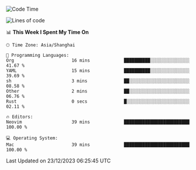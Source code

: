 <!--START_SECTION:waka-->
![Code Time](http://img.shields.io/badge/Code%20Time-1%2C766%20hrs%203%20mins-blue)

![Lines of code](https://img.shields.io/badge/From%20Hello%20World%20I%27ve%20Written-285.3%20thousand%20lines%20of%20code-blue)

📊 **This Week I Spent My Time On** 

```text
🕑︎ Time Zone: Asia/Shanghai

💬 Programming Languages: 
Org                      16 mins             ██████████░░░░░░░░░░░░░░░   41.67 % 
YAML                     15 mins             ██████████░░░░░░░░░░░░░░░   39.69 % 
sh                       3 mins              ██░░░░░░░░░░░░░░░░░░░░░░░   08.58 % 
Other                    2 mins              ██░░░░░░░░░░░░░░░░░░░░░░░   06.76 % 
Rust                     0 secs              █░░░░░░░░░░░░░░░░░░░░░░░░   02.11 % 

🔥 Editors: 
Neovim                   39 mins             █████████████████████████   100.00 % 

💻 Operating System: 
Mac                      39 mins             █████████████████████████   100.00 % 
```


 Last Updated on 23/12/2023 06:25:45 UTC
<!--END_SECTION:waka-->
